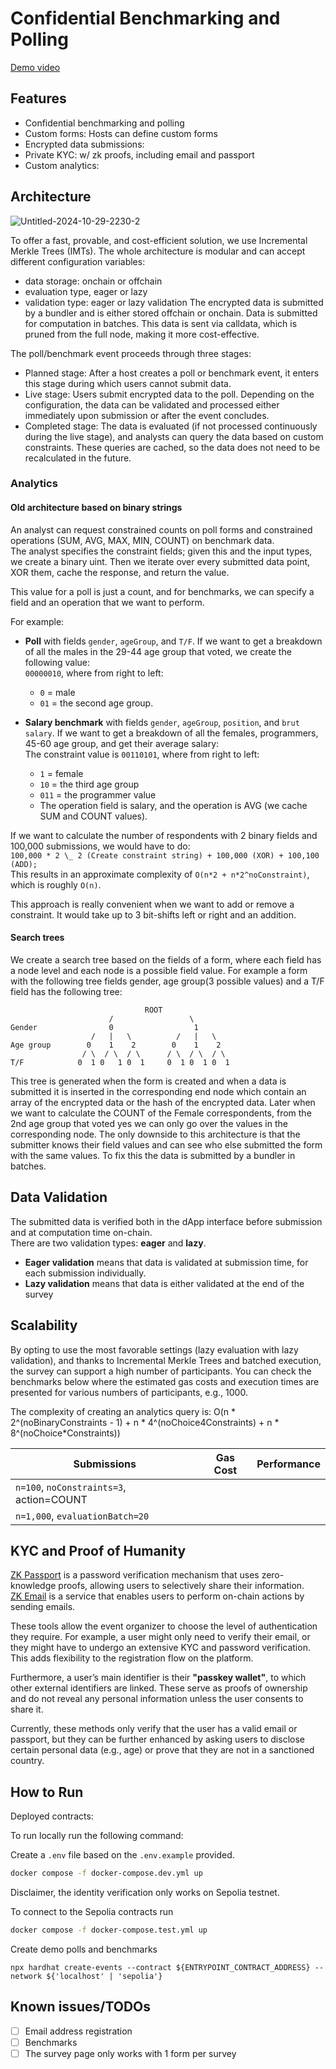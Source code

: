 # Confidential Benchmarking and Polling

[Demo video](https://vimeo.com/1087068508/6370681246?share=copy)

## Features

- Confidential benchmarking and polling
- Custom forms: Hosts can define custom forms
- Encrypted data submissions:
- Private KYC: w/ zk proofs, including email and passport
- Custom analytics:

## Architecture
![Untitled-2024-10-29-2230-2](https://github.com/user-attachments/assets/c1f40057-92e9-4376-8930-7b19afeff978)

To offer a fast, provable, and cost-efficient solution, we use Incremental Merkle Trees (IMTs).
The whole architecture is modular and can accept different configuration variables:
- data storage: onchain or offchain
- evaluation type, eager or lazy
- validation type: eager or lazy validation
The encrypted data is submitted by a bundler and is either stored offchain or onchain. Data is submitted for computation in batches. This data is sent via calldata, which is pruned from the full node, making it more cost-effective.

The poll/benchmark event proceeds through three stages:
- Planned stage: After a host creates a poll or benchmark event, it enters this stage during which users cannot submit data.
- Live stage: Users submit encrypted data to the poll. Depending on the configuration, the data can be validated and processed either immediately upon submission or after the event concludes.
- Completed stage: The data is evaluated (if not processed continuously during the live stage), and analysts can query the data based on custom constraints. These queries are cached, so the data does not need to be recalculated in the future.

### Analytics

#### Old architecture based on binary strings
An analyst can request constrained counts on poll forms and constrained operations (SUM, AVG, MAX, MIN, COUNT) on benchmark data.  
The analyst specifies the constraint fields; given this and the input types, we create a binary uint. Then we iterate over every submitted data point, XOR them, cache the response, and return the value.

This value for a poll is just a count, and for benchmarks, we can specify a field and an operation that we want to perform.

For example:

- **Poll** with fields `gender`, `ageGroup`, and `T/F`. If we want to get a breakdown of all the males in the 29-44 age group that voted, we create the following value:  
  `00000010`, where from right to left:

  - `0` = male
  - `01` = the second age group.

- **Salary benchmark** with fields `gender`, `ageGroup`, `position`, and `brut salary`. If we want to get a breakdown of all the females, programmers, 45-60 age group, and get their average salary:  
  The constraint value is `00110101`, where from right to left:
  - `1` = female
  - `10` = the third age group
  - `011` = the programmer value
  - The operation field is salary, and the operation is AVG (we cache SUM and COUNT values).

If we want to calculate the number of respondents with 2 binary fields and 100,000 submissions, we would have to do:  
`100,000 * 2 \_ 2 (Create constraint string) + 100,000 (XOR) + 100,100 (ADD);`  
This results in an approximate complexity of `O(n*2 + n*2^noConstraint)`, which is roughly `O(n)`.

This approach is really convenient when we want to add or remove a constraint. It would take up to 3 bit-shifts left or right and an addition.

#### Search trees

We create a search tree based on the fields of a form, where each field has a node level and each node is a possible field value.
For example a form with the following tree fields gender, age group(3 possible values) and a T/F field has the following tree:
```
                              ROOT
                      /                 \
Gender                0                  1
                  /   |   \          /   |   \   
Age group        0    1    2        0    1    2       
                / \  / \  / \      / \  / \  / \     
T/F            0  1 0   1 0  1     0  1 0  1 0  1
```

This tree is generated when the form is created and when a data is submitted it is inserted in the corresponding end node which contain an array of the encrypted data or the hash of the encrypted data. Later when we want to calculate the COUNT of the Female correspondents, from the 2nd age group that voted yes we can only go over the values in the corresponding node.
The only downside to this architecture is that the submitter knows their field values and can see who else submitted the form with the same values. To fix this the data is submitted by a bundler in batches.

## Data Validation

The submitted data is verified both in the dApp interface before submission and at computation time on-chain.  
There are two validation types: **eager** and **lazy**.

- **Eager validation** means that data is validated at submission time, for each submission individually.
- **Lazy validation** means that data is either validated at the end of the survey

## Scalability

By opting to use the most favorable settings (lazy evaluation with lazy validation), and thanks to Incremental Merkle Trees and batched execution, the survey can support a high number of participants.
You can check the benchmarks below where the estimated gas costs and execution times are presented for various numbers of participants, e.g., 1000.

The complexity of creating an analytics query is:
O(n * 2^(noBinaryConstraints - 1) + n * 4^(noChoice4Constraints) + n * 8^(noChoice*Constraints))

| Submissions                              | Gas Cost | Performance |
| ---------------------------------------- | -------- | ----------- |
| `n=100`, `noConstraints=3`, action=COUNT |          |             |
| `n=1,000`, `evaluationBatch=20`          |          |             |

## KYC and Proof of Humanity

[ZK Passport](https://self.xyz) is a password verification mechanism that uses zero-knowledge proofs, allowing users to selectively share their information.  
[ZK Email](https://prove.email/) is a service that enables users to perform on-chain actions by sending emails.

These tools allow the event organizer to choose the level of authentication they require. For example, a user might only need to verify their email, or they might have to undergo an extensive KYC and password verification. This adds flexibility to the registration flow on the platform.  

Furthermore, a user’s main identifier is their **"passkey wallet"**, to which other external identifiers are linked. These serve as proofs of ownership and do not reveal any personal information unless the user consents to share it.

Currently, these methods only verify that the user has a valid email or passport, but they can be further enhanced by asking users to disclose certain personal data (e.g., age) or prove that they are not in a sanctioned country.

## How to Run

Deployed contracts:

To run locally run the following command:

Create a `.env` file based on the `.env.example` provided.

```bash
docker compose -f docker-compose.dev.yml up
```

Disclaimer, the identity verification only works on Sepolia testnet.

To connect to the Sepolia contracts run

```bash
docker compose -f docker-compose.test.yml up
```

Create demo polls and benchmarks
```
npx hardhat create-events --contract ${ENTRYPOINT_CONTRACT_ADDRESS} --network ${'localhost' | 'sepolia'}
```
<!-- TODO
  tasks
 -->

## Known issues/TODOs

- [ ] Email address registration
- [ ] Benchmarks
- [ ] The survey page only works with 1 form per survey
